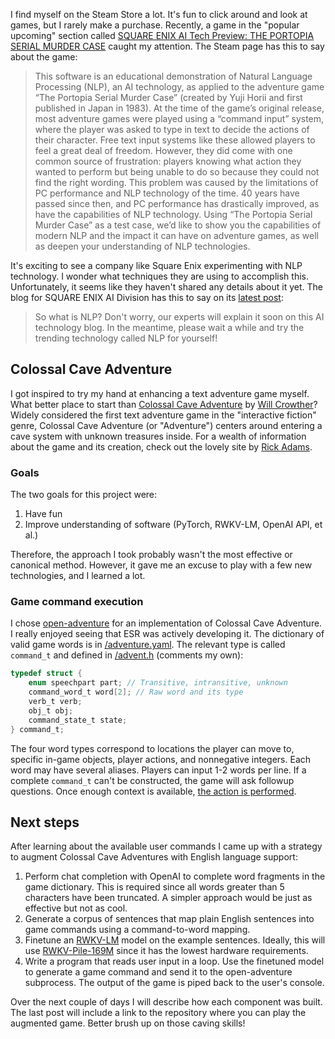 I find myself on the Steam Store a lot. It's fun to click around and look at games, but I rarely make a purchase. Recently, a game in the "popular upcoming" section called [SQUARE ENIX AI Tech Preview: THE PORTOPIA SERIAL MURDER CASE](https://store.steampowered.com/app/2280000/SQUARE_ENIX_AI_Tech_Preview_THE_PORTOPIA_SERIAL_MURDER_CASE/) caught my attention. The Steam page has this to say about the game:

>This software is an educational demonstration of Natural Language Processing (NLP), an AI technology, as applied to the adventure game “The Portopia Serial Murder Case” (created by Yuji Horii and first published in Japan in 1983). At the time of the game’s original release, most adventure games were played using a “command input” system, where the player was asked to type in text to decide the actions of their character. Free text input systems like these allowed players to feel a great deal of freedom. However, they did come with one common source of frustration: players knowing what action they wanted to perform but being unable to do so because they could not find the right wording. This problem was caused by the limitations of PC performance and NLP technology of the time. 40 years have passed since then, and PC performance has drastically improved, as have the capabilities of NLP technology. Using “The Portopia Serial Murder Case” as a test case, we’d like to show you the capabilities of modern NLP and the impact it can have on adventure games, as well as deepen your understanding of NLP technologies.

It's exciting to see a company like Square Enix experimenting with NLP technology. I wonder what techniques they are using to accomplish this. Unfortunately, it seems like they haven't shared any details about it yet. The blog for SQUARE ENIX AI Division has this to say on its [latest post](https://www.jp.square-enix.com/ai-division/en/2023/04/square-enix-ai-tech-preview-the-portopia-serial-murder-case-will-be-available.html):

> So what is NLP? Don't worry, our experts will explain it soon on this AI technology blog. In the meantime, please wait a while and try the trending technology called NLP for yourself!

## Colossal Cave Adventure
I got inspired to try my hand at enhancing a text adventure game myself. What better place to start than [Colossal Cave Adventure](https://en.wikipedia.org/wiki/Colossal_Cave_Adventure) by [Will Crowther](https://en.wikipedia.org/wiki/William_Crowther_(programmer))? Widely considered the first text adventure game in the "interactive fiction" genre, Colossal Cave Adventure (or "Adventure") centers around entering a cave system with unknown treasures inside. For a wealth of information about the game and its creation, check out the lovely site by [Rick Adams](https://rickadams.org/adventure/).

### Goals
The two goals for this project were:

1. Have fun
2. Improve understanding of software (PyTorch, RWKV-LM, OpenAI API, et al.)

Therefore, the approach I took probably wasn't the most effective or canonical method. However, it gave me an excuse to play with a few new technologies, and I learned a lot.

### Game command execution
I chose [open-adventure](https://gitlab.com/esr/open-adventure) for an implementation of Colossal Cave Adventure. I really enjoyed seeing that ESR was actively developing it. The dictionary of valid game words is in [/adventure.yaml](https://gitlab.com/esr/open-adventure/-/blob/f0119f8431be30713e29ef89a63a45d0fa28111c/adventure.yaml). The relevant type is called `command_t` and defined in [/advent.h](https://gitlab.com/esr/open-adventure/-/blob/f0119f8431be30713e29ef89a63a45d0fa28111c/advent.h#L282) (comments my own):

```c
typedef struct {
    enum speechpart part; // Transitive, intransitive, unknown
    command_word_t word[2]; // Raw word and its type
    verb_t verb;
    obj_t obj;
    command_state_t state;
} command_t;
```

The four word types correspond to locations the player can move to, specific in-game objects, player actions, and nonnegative integers. Each word may have several aliases. Players can input 1-2 words per line. If a complete `command_t` can't be constructed, the game will ask followup questions. Once enough context is available, [the action is performed](https://gitlab.com/esr/open-adventure/-/blob/f0119f8431be30713e29ef89a63a45d0fa28111c/main.c#L1165).

## Next steps
After learning about the available user commands I came up with a strategy to augment Colossal Cave Adventures with English language support:

1. Perform chat completion with OpenAI to complete word fragments in the game dictionary. This is required since all words greater than 5 characters have been truncated. A simpler approach would be just as effective but not as cool.
2. Generate a corpus of sentences that map plain English sentences into game commands using a command-to-word mapping.
3. Finetune an [RWKV-LM](https://github.com/BlinkDL/RWKV-LM) model on the example sentences. Ideally, this will use [RWKV-Pile-169M](https://huggingface.co/BlinkDL/rwkv-4-pile-169m) since it has the lowest hardware requirements.
4. Write a program that reads user input in a loop. Use the finetuned model to generate a game command and send it to the open-adventure subprocess. The output of the game is piped back to the user's console.

Over the next couple of days I will describe how each component was built. The last post will include a link to the repository where you can play the augmented game. Better brush up on those caving skills!
